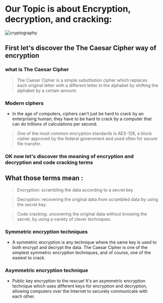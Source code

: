 
# Our Topic is about Encryption, decryption, and cracking:

![cryptography](https://miro.medium.com/max/1200/1*Fm4vEJxr_YC8S6fmQhOEUw.jpeg)

## First let's discover the The Caesar Cipher way of encryption

### what is The Caesar Cipher 

> The Caesar Cipher is a simple substitution cipher which replaces each original letter with a different letter in the alphabet by shifting the alphabet by a certain amount.


### Modern ciphers

- In the age of computers, ciphers can't just be hard to crack by an enterprising human; they have to be hard to crack by a computer that can do trillions of calculations per second.

> One of the most common encryption standards is AES-128, a block cipher approved by the federal government and used often for secure file transfer.



### OK now let's discover the meaning of encryption and decryption and code cracking terms

## What those terms mean :

> Encryption: scrambling the data according to a secret key 

> Decryption: recovering the original data from scrambled data by using the secret key.

> Code cracking: uncovering the original data without knowing the secret, by using a variety of clever techniques.


### Symmetric encryption techniques

- A symmetric encryption is any technique where the same key is used to both encrypt and decrypt the data. The Caesar Cipher is one of the simplest symmetric encryption techniques, and of course, one of the easiest to crack. 


### Asymmetric encryption technique

- Public key encryption to the rescue! It's an asymmetric encryption technique which uses different keys for encryption and decryption, allowing computers over the Internet to securely communicate with each other.